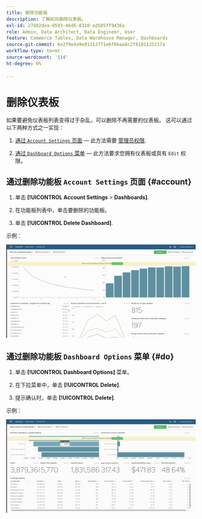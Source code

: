 ```yaml
---
title: 删除功能板
description: 了解如何删除仪表板。
exl-id: 27482dea-0593-46d6-8310-ad505ff9436a
role: Admin, Data Architect, Data Engineer, User
feature: Commerce Tables, Data Warehouse Manager, Dashboards
source-git-commit: 6e2f9e4a9e91212771e6f6baa8c2f8101125217a
workflow-type: tm+mt
source-wordcount: '114'
ht-degree: 0%

---
```


# 删除仪表板

如果要避免仪表板列表变得过于杂乱，可以删除不再需要的仪表板。 这可以通过以下两种方式之一实现：

1. [通过 `Account Settings` 页面](#account)  — 此方法需要 [管理员权限](../../administrator/user-management/user-management.md).

1. [通过 `Dashboard Options` 菜单](#do)  — 此方法要求您拥有仪表板或具有 `Edit` 权限。

## 通过删除功能板 `Account Settings` 页面 {#account}

1. 单击 **[!UICONTROL Account Settings** > **Dashboards]**.

1. 在功能板列表中，单击要删除的功能板。

1. 单击 **[!UICONTROL Delete Dashboard]**.

示例：

![删除仪表板](../../assets/deleting_dash.gif)<!--{: width="703" height="346"}-->

## 通过删除功能板 `Dashboard Options` 菜单 {#do}

1. 单击 **[!UICONTROL Dashboard Options]** 菜单。

1. 在下拉菜单中，单击 **[!UICONTROL Delete]**.

1. 提示确认时，单击 **[!UICONTROL Delete]**.

示例：

![删除仪表板](../../assets/deleting_dash_2.gif)<!--{: width="703" height="347"}-->
